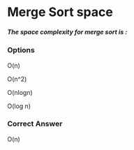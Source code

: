 
# Merge Sort space

##### The space complexity for merge sort is :

### Options

O(n) 

O(n^2)

O(nlogn)

O(log n)

### Correct Answer
O(n) 
